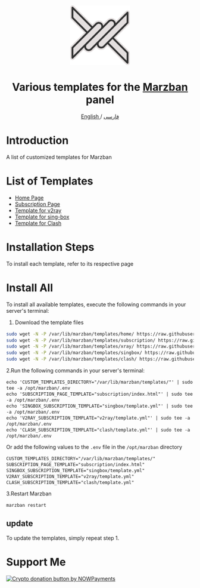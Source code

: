 <p align="center">
  <a href="https://github.com/Namiz4n/Template/" target="_blank" rel="noopener noreferrer">
    <picture>
      <source media="(prefers-color-scheme: dark)" srcset="https://raw.githubusercontent.com/Gozargah/Marzban-docs/master/screenshots/logo-dark.png">
      <img width="160" height="160" src="https://raw.githubusercontent.com/Gozargah/Marzban-docs/master/screenshots/logo-dark.png">
    </picture>
  </a>
</p>
<h1 align="center">Various templates for the <a href="https://github.com/Gozargah/Marzban">Marzban</a> panel</h1>

<p align="center">
 <a href="./README.md">
 English
 </a>
 /
 <a href="./README-fa.md">
 فارسی
 </a>
</p>

# Introduction
A list of customized templates for Marzban

# List of Templates
- [Home Page](https://github.com/Namiz4n/Template/tree/master/home)
- [Subscription Page](https://github.com/Namiz4n/Template/tree/master/subscription)
- [Template for v2ray](https://github.com/Namiz4n/Template/tree/master/Xray)
- [Template for sing-box](https://github.com/Namiz4n/Template/tree/master/Singbox)
- [Template for Clash](https://github.com/Namiz4n/Template/tree/master/Clash)

# Installation Steps
To install each template, refer to its respective page

# Install All
To install all available templates, execute the following commands in your server's terminal:
1. Download the template files
```sh
sudo wget -N -P /var/lib/marzban/templates/home/ https://raw.githubusercontent.com/Namiz4n/Template/master/home/index.html
sudo wget -N -P /var/lib/marzban/templates/subscription/ https://raw.githubusercontent.com/Namiz4n/Template/master/subscription/index.html
sudo wget -N -P /var/lib/marzban/templates/xray/ https://raw.githubusercontent.com/Namiz4n/Template/master/v2ray/template.yml
sudo wget -N -P /var/lib/marzban/templates/singbox/ https://raw.githubusercontent.com/Namiz4n/Template/master/singbox/template.yml
sudo wget -N -P /var/lib/marzban/templates/clash/ https://raw.githubusercontent.com/Namiz4n/Template/master/clash/template.yml
```

2.Run the following commands in your server's terminal:
```
echo 'CUSTOM_TEMPLATES_DIRECTORY="/var/lib/marzban/templates/"' | sudo tee -a /opt/marzban/.env
echo 'SUBSCRIPTION_PAGE_TEMPLATE="subscription/index.html"' | sudo tee -a /opt/marzban/.env
echo 'SINGBOX_SUBSCRIPTION_TEMPLATE="singbox/template.yml"' | sudo tee -a /opt/marzban/.env
echo 'V2RAY_SUBSCRIPTION_TEMPLATE="v2ray/template.yml"' | sudo tee -a /opt/marzban/.env
echo 'CLASH_SUBSCRIPTION_TEMPLATE="clash/template.yml"' | sudo tee -a /opt/marzban/.env
```

Or add the following values to the `.env` file in the `/opt/marzban` directory
```
CUSTOM_TEMPLATES_DIRECTORY="/var/lib/marzban/templates/"
SUBSCRIPTION_PAGE_TEMPLATE="subscription/index.html"
SINGBOX_SUBSCRIPTION_TEMPLATE="singbox/template.yml"
V2RAY_SUBSCRIPTION_TEMPLATE="v2ray/template.yml"
CLASH_SUBSCRIPTION_TEMPLATE="clash/template.yml"
```
3.Restart Marzban
```
marzban restart
```
## update
 
To update the templates, simply repeat step 1.

# Support Me

<a href="https://nowpayments.io/donation?api_key=J5CVKFP-7ENME50-QDF7XGZ-2S74E0B" target="_blank" rel="noreferrer noopener"> <img src="https://nowpayments.io/images/embeds/donation-button-black.svg" alt="Crypto donation button by NOWPayments"> </a>
